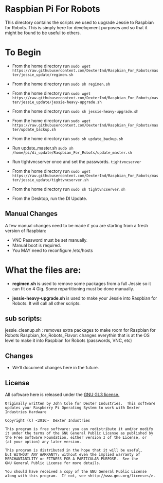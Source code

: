 # Raspbian Pi For Robots

This directory contains the scripts we used to upgrade Jessie to Raspbian for Robots.  This is simply here for development purposes and so that it might be found to be useful to others.

# To Begin
+ From the home directory run `sudo wget https://raw.githubusercontent.com/DexterInd/Raspbian_For_Robots/master/jessie_update/regimen.sh`

+ From the home directory run `sudo sh regimen.sh`

+ From the home directory run `sudo wget https://raw.githubusercontent.com/DexterInd/Raspbian_For_Robots/master/jessie_update/jessie-heavy-upgrade.sh`

+ From the home directory run `sudo sh jessie-heavy-upgrade.sh`

+ From the home directory run `sudo wget https://raw.githubusercontent.com/DexterInd/Raspbian_For_Robots/master/update_backup.sh`

+ From the home directory run `sudo sh update_backup.sh`

+ Run update_master.sh `sudo sh /home/pi/di_update/Raspbian_For_Robots/update_master.sh`

+ Run tightvncserver once and set the passwords.  `tightvncserver`

+ From the home directory run `sudo wget https://raw.githubusercontent.com/DexterInd/Raspbian_For_Robots/master/jessie_update/tightvncserver.sh`

+ From the home directory run `sudo sh tightvncserver.sh`

+ From the Desktop, run the DI Update.

## Manual Changes
A few manual changes need to be made if you are starting from a fresh version of Raspbian:
- VNC Password must be set manually.
- Manual boot is required.
- You MAY need to reconfigure /etc/hosts

# What the files are:
+ **regimen.sh** is used to remove some packages from a full Jessie so it can fit on 4 Gig. Some repartitioning must be done manually.

+ **jessie-heavy-upgrade.sh** is used to make your Jessie into Raspbian for Robots. It will call all other scripts.

## sub scripts:
jessie_cleanup.sh : removes extra packages to make room for Raspbian for Robots
Raspbian_for_Robots_Flavor: changes everythin that is at the OS level to make it into Raspbian for Robots (passwords, VNC, etc)


## Changes 
* We'll document changes here in the future.

## License
All software here is released under the [GNU GL3 license.](http://www.gnu.org/licenses/gpl-3.0.txt)


    Originally written by John Cole for Dexter Industries.  This software updates your Raspberry Pi Operating System to work with Dexter Industries Hardware
    
    Copyright (C) <2016>  Dexter Industries

    This program is free software: you can redistribute it and/or modify
    it under the terms of the GNU General Public License as published by
    the Free Software Foundation, either version 3 of the License, or
    (at your option) any later version.

    This program is distributed in the hope that it will be useful,
    but WITHOUT ANY WARRANTY; without even the implied warranty of
    MERCHANTABILITY or FITNESS FOR A PARTICULAR PURPOSE.  See the
    GNU General Public License for more details.

    You should have received a copy of the GNU General Public License
    along with this program.  If not, see <http://www.gnu.org/licenses/>.


